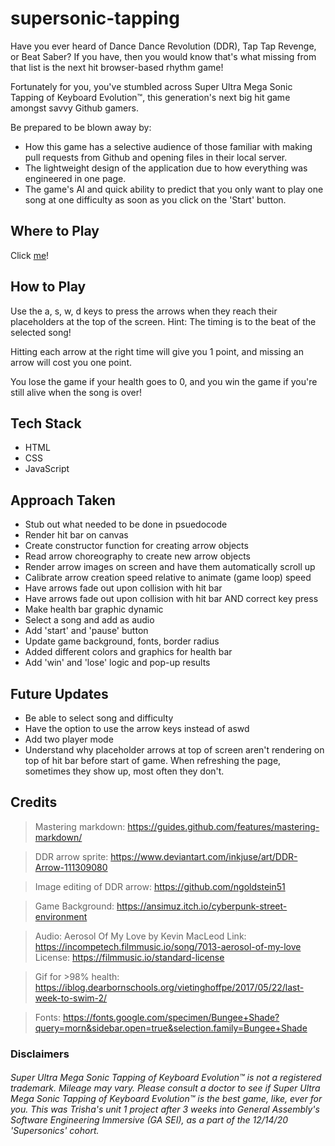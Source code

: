 # supersonic-tapping
Have you ever heard of Dance Dance Revolution (DDR), Tap Tap Revenge, or Beat Saber? If you have, then you would know that's what missing from that list is the next hit browser-based rhythm game! 

Fortunately for you, you've stumbled across Super Ultra Mega Sonic Tapping of Keyboard Evolution™, this generation's next big hit game amongst savvy Github gamers. 

Be prepared to be blown away by:
- How this game has a selective audience of those familiar with making pull requests from Github and opening files in their local server. 
- The lightweight design of the application due to how everything was engineered in one page. 
- The game's AI and quick ability to predict that you only want to play one song at one difficulty as soon as you click on the 'Start' button.

## Where to Play
Click [me](https://patricia-pan.github.io/supersonic-tapping/)!

## How to Play 
Use the a, s, w, d keys to press the arrows when they reach their placeholders at the top of the screen. Hint: The timing is to the beat of the selected song!

 Hitting each arrow at the right time will give you 1 point, and missing an arrow will cost you one point. 

 You lose the game if your health goes to 0, and you win the game if you're still alive when the song is over!

## Tech Stack
* HTML
* CSS
* JavaScript

## Approach Taken
* Stub out what needed to be done in psuedocode
* Render hit bar on canvas
* Create constructor function for creating arrow objects
* Read arrow choreography to create new arrow objects
* Render arrow images on screen and have them automatically scroll up
* Calibrate arrow creation speed relative to animate (game loop) speed
* Have arrows fade out upon collision with hit bar
* Have arrows fade out upon collision with hit bar AND correct key press
* Make health bar graphic dynamic 
* Select a song and add as audio
* Add 'start' and 'pause' button
* Update game background, fonts, border radius
* Added different colors and graphics for health bar
* Add 'win' and 'lose' logic and pop-up results

## Future Updates
* Be able to select song and difficulty
* Have the option to use the arrow keys instead of aswd
* Add two player mode 
* Understand why placeholder arrows at top of screen aren't rendering on top of hit bar before start of game. When refreshing the page, sometimes they show up, most often they don't.

## Credits
>Mastering markdown: https://guides.github.com/features/mastering-markdown/

>DDR arrow sprite: https://www.deviantart.com/inkjuse/art/DDR-Arrow-111309080

>Image editing of DDR arrow: https://github.com/ngoldstein51

>Game Background: https://ansimuz.itch.io/cyberpunk-street-environment

>Audio: Aerosol Of My Love by Kevin MacLeod
>Link: https://incompetech.filmmusic.io/song/7013-aerosol-of-my-love
>License: https://filmmusic.io/standard-license

>Gif for >98% health: https://iblog.dearbornschools.org/vietinghoffpe/2017/05/22/last-week-to-swim-2/

>Fonts: https://fonts.google.com/specimen/Bungee+Shade?query=morn&sidebar.open=true&selection.family=Bungee+Shade

### Disclaimers
###### Super Ultra Mega Sonic Tapping of Keyboard Evolution™ is not a registered trademark. Mileage may vary. Please consult a doctor to see if Super Ultra Mega Sonic Tapping of Keyboard Evolution™ is the best game, like, ever for you. This was Trisha's unit 1 project after 3 weeks into General Assembly's Software Engineering Immersive (GA SEI), as a part of the 12/14/20 'Supersonics' cohort.
